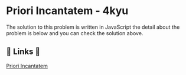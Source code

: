 # Priori Incantatem - 4kyu

The solution to this problem is written in JavaScript the detail about the problem is below and you can check the solution above.

## 🔗 Links 🔗

[Priori Incantatem](https://www.codewars.com/kata/574d0b01b4b769b207000ca3)
